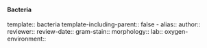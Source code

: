 #### Bacteria
template:: bacteria
template-including-parent:: false
	- alias::
	  author::
	  reviewer::
	  review-date::
	  gram-stain::
	  morphology::
	  lab::
	  oxygen-environment::